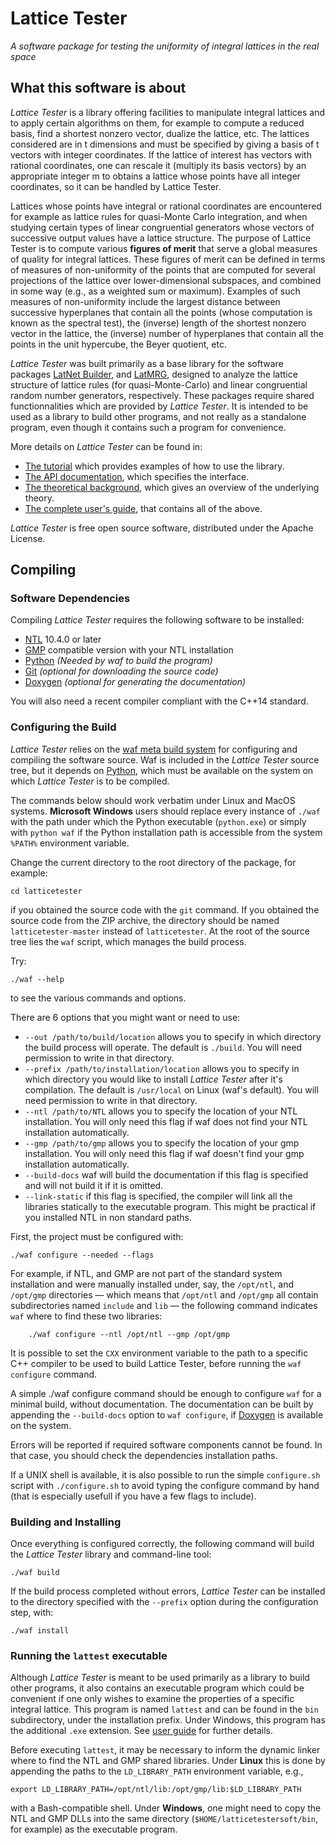 ﻿# Lattice Tester

_A software package for testing the uniformity of integral lattices in the real space_

## What this software is about

_Lattice Tester_ is a library offering facilities to manipulate integral lattices 
and to apply certain algorithms on them, for example to compute a reduced basis,
find a shortest nonzero vector, dualize the lattice, etc.
The lattices considered are in t dimensions and must be specified by giving a 
basis of t vectors with integer coordinates. If the lattice of interest has vectors 
with rational coordinates, one can rescale it (multiply its basis vectors) 
by an appropriate integer m to obtains a lattice whose points have all integer coordinates,
so it can be handled by Lattice Tester.

Lattices whose points have integral or rational coordinates are encountered for example 
as lattice rules for quasi-Monte Carlo integration, and when studying certain types 
of linear congruential generators whose vectors of successive output values have
a lattice structure. The purpose of Lattice Tester is to compute various 
**figures of merit** that serve a global measures of quality for integral lattices. 
These figures of merit can be defined in terms of measures of non-uniformity of the points
that are computed for several projections of the lattice over lower-dimensional subspaces, 
and combined in some way (e.g., as a weighted sum or maximum).
Examples of such measures of non-uniformity include the largest distance between successive
hyperplanes that contain all the points (whose computation is known as the spectral test),
the (inverse) length of the shortest nonzero vector in the lattice, the (inverse) 
number of hyperplanes that contain all the points in the unit hypercube, the Beyer quotient, etc.

_Lattice Tester_ was built primarily as a base library for the software packages
[LatNet Builder](https://github.com/umontreal-simul/latbuilder),
and [LatMRG](https://github.com/umontreal-simul/latmrg), designed to analyze
the lattice structure of lattice rules (for quasi-Monte-Carlo) and linear 
congruential random number generators, respectively. 
These packages require shared functionnalities which are provided by _Lattice Tester_.
It is intended to be used as a library to build other programs, and not really as a 
standalone program, even though it contains such a program for convenience. 

More details on  *Lattice Tester* can be found in:
- [The tutorial](http://umontreal-simul.github.io/latticetester/df/d1d/examples_page.html) which 
  provides examples of how to use the library.
- [The API documentation](http://umontreal-simul.github.io/latticetester/namespaces.html),
  which specifies the interface.
- [The theoretical background](http://umontreal-simul.github.io/latticetester/da/d18/a_intro.html),
  which gives an overview of the underlying theory.
- [The complete user's guide](http://umontreal-simul.github.io/latticetester/), that contains all of the above.

_Lattice Tester_ is free open source software, distributed under the Apache License.

## Compiling

### Software Dependencies

Compiling *Lattice Tester* requires the following software to be installed:

* [NTL](http://www.shoup.net/ntl/index.html) 10.4.0 or later
* [GMP](https://gmplib.org/) compatible version with your NTL installation
* [Python](https://www.python.org/) *(Needed by waf to build the program)*
* [Git](http://git-scm.com/) *(optional for downloading the source code)*
* [Doxygen](http://www.stack.nl/~dimitri/doxygen/) *(optional for generating
  the documentation)*

You will also need a recent compiler compliant with the C++14 standard.

### Configuring the Build

*Lattice Tester* relies on the
[waf meta build system](https://code.google.com/p/waf/) for configuring and
compiling the software source. Waf is included in the *Lattice Tester* source 
tree, but it depends on [Python](http://python.org/download), which must be 
available on the system on which *Lattice Tester* is to be compiled.

The commands below should work verbatim under Linux and MacOS systems.
**Microsoft Windows** users should replace every instance of `./waf` 
with the path under which the Python executable
(`python.exe`) or simply with `python waf`
if the Python installation path is accessible from the system `%PATH%`
environment variable.

Change the current directory to the root directory of the package, for example:

    cd latticetester

if you obtained the source code with the `git` command.
If you obtained the source code from the ZIP archive, the directory should be
named `latticetester-master` instead of `latticetester`.
At the root of the source tree lies the `waf` script, which manages the build
process.

Try:

	./waf --help

to see the various commands and options.

There are 6 options that you might want or need to use:
- `--out /path/to/build/location` allows you to specify in which directory the
  build process will operate. The default is `./build`. You will need permission
  to write in that directory.
- `--prefix /path/to/installation/location` allows you to specify in which 
  directory you would like to install *Lattice Tester* after it's compilation.
  The default is `/usr/local` on Linux (waf's default). You will need permission
  to write in that directory.
- `--ntl /path/to/NTL` allows you to specify the location of your NTL 
  installation. You will only need this flag if waf does not find your NTL
  installation automatically.
- `--gmp /path/to/gmp` allows you to specify the location of your gmp
  installation. You will only need this flag if waf doesn't find your gmp
  installation automatically.
- `--build-docs` waf will build the documentation if this flag is specified and 
  will not build it if it is omitted.
- `--link-static` if this flag is specified, the compiler will link all the 
  libraries statically to the executable program. This might be practical if
  you installed NTL in non standard paths.

First, the project must be configured with:

	./waf configure --needed --flags

For example, if NTL, and GMP are not part of the standard system installation and were
manually installed under, say, the `/opt/ntl`, and `/opt/gmp` directories —
which means that `/opt/ntl` and `/opt/gmp` all contain subdirectories named
`include` and `lib` — the following command indicates `waf` where to find these
two libraries:

        ./waf configure --ntl /opt/ntl --gmp /opt/gmp

It is possible to set the `CXX` environment variable to the path to a specific
C++ compiler to be used to build Lattice Tester, before running the `waf
configure` command.

A simple 
    ./waf configure
command should be enough to configure `waf` for a minimal build,
without documentation. The documentation can be built by
appending the `--build-docs` option to `waf configure`, if
  [Doxygen](http://www.stack.nl/~dimitri/doxygen/) is available on the system.

Errors will be reported if required software components cannot be found.  In
that case, you should check the dependencies installation paths.

If a UNIX shell is available, it is also possible to run the simple `configure.sh`
script with `./configure.sh` to avoid typing the configure command by hand 
(that is especially usefull if you have a few flags to include).

### Building and Installing

Once everything is configured correctly, the following command will build the
*Lattice Tester* library and command-line tool:

    ./waf build

If the build process completed without errors, *Lattice Tester* can be installed to the
directory specified with the `--prefix` option during the configuration step,
with:

    ./waf install


### Running the `lattest` executable

Although *Lattice Tester* is meant to be used primarily as a library to build other programs,
it also contains an executable program which could be convenient if one only wishes to
examine the properties of a specific integral lattice. This program is named `lattest` and 
can be found in the `bin` subdirectory, under the installation prefix.
Under Windows, this program has the additional `.exe` extension.
See [user guide](http://umontreal-simul.github.io/latticetester/) for further details.

Before executing `lattest`, it may be necessary to inform the dynamic
linker where to find the NTL and GMP shared libraries.  Under **Linux**
this is done by appending the paths to the `LD_LIBRARY_PATH` environment
variable, e.g.,

    export LD_LIBRARY_PATH=/opt/ntl/lib:/opt/gmp/lib:$LD_LIBRARY_PATH

with a Bash-compatible shell.  Under **Windows**, one might need to copy the NTL and GMP DLLs into the
same directory (`$HOME/latticetestersoft/bin`, for example) as the executable program.
